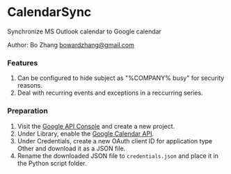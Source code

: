 # CalendarSync
Synchronize MS Outlook calendar to Google calendar

Author: Bo Zhang <bowardzhang@gmail.com>

### Features
1. Can be configured to hide subject as "%COMPANY% busy" for security reasons.
2. Deal with recurring events and exceptions in a reccurring series.

### Preparation
1.  Visit the [Google API Console](https://console.developers.google.com/) and create a new project.
2.  Under Library, enable the  [Google Calendar API](https://console.developers.google.com/apis/api/calendar-json.googleapis.com/overview).
3.  Under Credentials, create a new OAuth client ID for application type Other and download it as a JSON file.
4.  Rename the downloaded JSON file to  `credentials.json`  and place it in the Python script folder.

